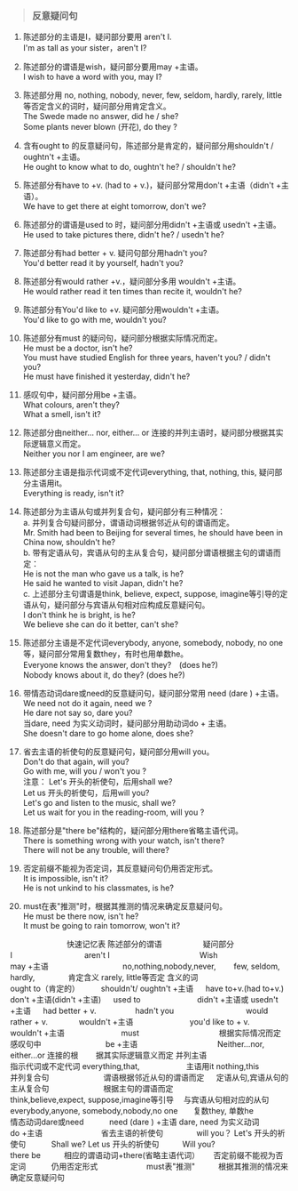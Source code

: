 >### 反意疑问句
 	
1. 陈述部分的主语是I，疑问部分要用 aren't I. <br>
I'm as tall as your sister，aren't I?
2. 陈述部分的谓语是wish，疑问部分要用may +主语。 <br>
I wish to have a word with you, may I?
3. 陈述部分用 no, nothing, nobody, never, few, seldom, hardly, rarely, little等否定含义的词时，疑问部分用肯定含义。 <br>
The Swede made no answer, did he / she? <br>
Some plants never blown (开花), do they ?
4. 含有ought to 的反意疑问句，陈述部分是肯定的，疑问部分用shouldn't / oughtn't +主语。 <br>
He ought to know what to do, oughtn't he? / shouldn't he?
5. 陈述部分有have to +v. (had to + v.)，疑问部分常用don't +主语（didn't +主语）。 <br>
We have to get there at eight tomorrow, don't we?
6. 陈述部分的谓语是used to 时，疑问部分用didn't +主语或 usedn't +主语。 <br>
He used to take pictures there, didn't he? / usedn't he?
7. 陈述部分有had better + v. 疑问句部分用hadn't you? <br>
You'd better read it by yourself, hadn't you?
8. 陈述部分有would rather +v.，疑问部分多用 wouldn't +主语。 <br>
He would rather read it ten times than recite it, wouldn't he?
9. 陈述部分有You'd like to +v. 疑问部分用wouldn't +主语。 <br>
You'd like to go with me, wouldn't you?
10. 陈述部分有must 的疑问句，疑问部分根据实际情况而定。 <br>
He must be a doctor, isn't he? <br>
You must have studied English for three years, haven't you? / didn't you? <br>
He must have finished it yesterday, didn't he?
11. 感叹句中，疑问部分用be +主语。 <br>
What colours, aren't they? <br>
What a smell, isn't it?
12. 陈述部分由neither… nor, either… or 连接的并列主语时，疑问部分根据其实际逻辑意义而定。 <br>
Neither you nor I am engineer, are we?
13. 陈述部分主语是指示代词或不定代词everything, that, nothing, this, 疑问部分主语用it。 <br>
Everything is ready, isn't it?
14. 陈述部分为主语从句或并列复合句，疑问部分有三种情况：  <br>
a. 并列复合句疑问部分，谓语动词根据邻近从句的谓语而定。 <br>
Mr. Smith had been to Beijing for several times, he should have been in China now, shouldn't he? <br>
b. 带有定语从句，宾语从句的主从复合句，疑问部分谓语根据主句的谓语而定： <br>
He is not the man who gave us a talk, is he? <br>
He said he wanted to visit Japan, didn't he? <br>
c. 上述部分主句谓语是think, believe, expect, suppose, imagine等引导的定语从句，疑问部分与宾语从句相对应构成反意疑问句。 <br>
I don't think he is bright, is he? <br>
We believe she can do it better, can't she?
15. 陈述部分主语是不定代词everybody, anyone, somebody, nobody, no one等，疑问部分常用复数they，有时也用单数he。 <br>
Everyone knows the answer, don't they?　(does he?) <br>
Nobody knows about it, do they? (does he?)

16. 带情态动词dare或need的反意疑问句，疑问部分常用 need (dare ) +主语。 <br>
We need not do it again, need we ? <br>
He dare not say so, dare you? <br>
当dare, need 为实义动词时，疑问部分用助动词do + 主语。 <br>
She doesn't dare to go home alone, does she?

17. 省去主语的祈使句的反意疑问句，疑问部分用will you。 <br>
Don't do that again, will you? <br>
Go with me, will you / won't you ? <br>
注意： Let's 开头的祈使句，后用shall we? <br>
Let us 开头的祈使句，后用will you? <br>
Let's go and listen to the music, shall we? <br>
Let us wait for you in the reading-room, will you ?

18. 陈述部分是"there be"结构的，疑问部分用there省略主语代词。 <br>
There is something wrong with your watch, isn't there? <br>
There will not be any trouble, will there?

19. 否定前缀不能视为否定词，其反意疑问句仍用否定形式。 <br>
It is impossible, isn't it? <br>
He is not unkind to his classmates, is he? 

20. must在表"推测"时，根据其推测的情况来确定反意疑问句。 <br>
He must be there now, isn't he? <br>
It must be going to rain tomorrow, won't it?

　　　　　　　 快速记忆表
陈述部分的谓语　　　　　 疑问部分　　　　　　　　　　
　　　　 I　　　　　　　　　 aren't I　　　　　　　　
　　　 Wish　　　　　　　　　may +主语　　　　 　　　　　
no,nothing,nobody,never,　　 
few, seldom, hardly,　　　　 肯定含义
rarely, little等否定
含义的词　　　　　　　　　　　　　　　　　　　　 　　
ought to（肯定的）　　　 shouldn't/ oughtn't +主语 　
have to+v.(had to+v.)　　don't +主语(didn't +主语) 　
used to　　　　　　　 didn't +主语或 usedn't +主语 　
had better + v.　　　　　hadn't you　　　　　　　　　
would rather + v.　　　　wouldn't +主语　　　　　　　
you'd like to + v.　　　 wouldn't +主语　　　　　　　
must　　　　　　　　　　 根据实际情况而定　　　　　　
感叹句中　　　　　　　　 be +主语　　　　　　　　　　
Neither…nor, 
either…or 连接的根　　 据其实际逻辑意义而定
并列主语　　　　　　　　　　　　　　　　　　　　　 　
指示代词或不定代词
everything,that,　　　　　　主语用it
nothing,this　　　　　　　　　　　　　　　　　　　 　　
并列复合句　　　　　　　谓语根据邻近从句的谓语而定 　
定语从句,宾语从句的
主从复合句　　　　　　　根据主句的谓语而定　　　　 　
think,believe,expect,
suppose,imagine等引导　 与宾语从句相对应的从句　 　　
everybody,anyone,
somebody,nobody,no one　　复数they, 单数he　　　　 　
情态动词dare或need　　　 need (dare ) +主语
dare, need 为实义动词　　　　 do +主语　　　　　　 　
省去主语的祈使句　　　　 will you？
Let's 开头的祈使句　　　 Shall we?
Let us 开头的祈使句　　　Will you?　　　　　　　　 　
there be　　　相应的谓语动词+there(省略主语代词）　　
否定前缀不能视为否定词　　　 仍用否定形式　　　　　　
must表"推测"　　　根据其推测的情况来确定反意疑问句 　
